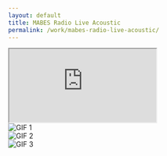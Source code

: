 ```yaml
---
layout: default
title: MABES Radio Live Acoustic
permalink: /work/mabes-radio-live-acoustic/
---
```


<div class="container mt-5 pt-5">
<div class="ratio ratio-16x9 mb-5">
  <iframe src="https://www.youtube.com/embed/3H64QZCcLTM?controls=0&modestbranding=1&rel=0&iv_load_policy=3&fs=0&disablekb=1" title="MABES Radio Live Acoustic" allowfullscreen></iframe>
</div>

<div class="row g-4">
  <div class="col-md-4 project-tile"><img src="{{ site.baseurl }}/assets/gifs/mabes_001.gif" class="grid-image" alt="GIF 1"></div>
  <div class="col-md-4 project-tile"><img src="{{ site.baseurl }}/assets/gifs/mabes_002.gif" class="grid-image" alt="GIF 2"></div>
  <div class="col-md-4 project-tile"><img src="{{ site.baseurl }}/assets/gifs/mabes_003.gif" class="grid-image" alt="GIF 3"></div>
</div>